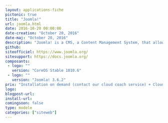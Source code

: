 ```yaml
---
layout: applications-fiche
pictonic: true
title: "Joomla!"
url: joomla.html
date: 2016-10-20 00:00:00
date-creation: "October 20, 2016"
date-maj: "October 20, 2016"
description: "Joomla! is a CMS, a Content Management System, that allows you to create your own website. Thanks to several plugins and modules, it is possible to customize Joomla! and obtain more flexibility in the creation of your website. <br> Its friendly interface can be used to publish some contents without any competences in development. Joomla! is entirely developed in PHP and uses a MySQL database to save all the data it needs."
github: 
siteofficiel: https://www.joomla.org/
sitesupport: https://docs.joomla.org/
composants:
 - logo: ""
   version: "CoreOS Stable 1010.6"
 - logo: ""
   version: "Joomla! 3.6.2"
prix: "Installation on demand (contact our cloud coach service) + Cloudwatt usage fees"
logo: 
blogpost-url: 
install-url: 
comingsoon: false
type: modele
categories: ["siteweb"]
---
```

